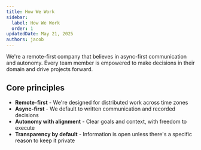 ```yaml
---
title: How We Work
sidebar:
  label: How We Work
  order: 1
updatedDate: May 21, 2025
authors: jacob
---
```


We're a remote-first company that believes in async-first communication and autonomy. Every team member is empowered to make decisions in their domain and drive projects forward.

## Core principles
- **Remote-first** - We're designed for distributed work across time zones
- **Async-first** - We default to written communication and recorded decisions
- **Autonomy with alignment** - Clear goals and context, with freedom to execute
- **Transparency by default** - Information is open unless there's a specific reason to keep it private